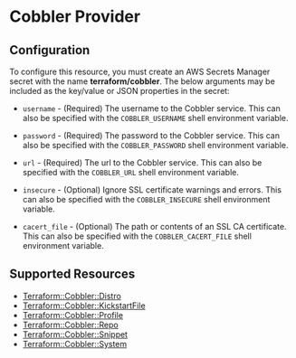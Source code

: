 # Cobbler Provider

## Configuration

To configure this resource, you must create an AWS Secrets Manager secret with the name **terraform/cobbler**. The below arguments may be included as the key/value or JSON properties in the secret:

* `username` - (Required) The username to the Cobbler service. This can
  also be specified with the `COBBLER_USERNAME` shell environment variable.

* `password` - (Required) The password to the Cobbler service. This can
  also be specified with the `COBBLER_PASSWORD` shell environment variable.

* `url` - (Required) The url to the Cobbler service. This can
  also be specified with the `COBBLER_URL` shell environment variable.

* `insecure` - (Optional) Ignore SSL certificate warnings and errors. This
  can also be specified with the `COBBLER_INSECURE` shell environment variable.

* `cacert_file` - (Optional) The path or contents of an SSL CA certificate.
  This can also be specified with the `COBBLER_CACERT_FILE` shell environment
  variable.


## Supported Resources

* [Terraform::Cobbler::Distro](docs/providers/cobbler/Distro.md)
* [Terraform::Cobbler::KickstartFile](docs/providers/cobbler/KickstartFile.md)
* [Terraform::Cobbler::Profile](docs/providers/cobbler/Profile.md)
* [Terraform::Cobbler::Repo](docs/providers/cobbler/Repo.md)
* [Terraform::Cobbler::Snippet](docs/providers/cobbler/Snippet.md)
* [Terraform::Cobbler::System](docs/providers/cobbler/System.md)